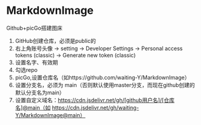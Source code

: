 # MarkdownImage
Github+picGo搭建图床
1. GitHub创建仓库，必须是public的
2. 右上角账号头像 → setting → Developer Settings → Personal access tokens (classic) → Generate new token (classic)
3. 设置名字、有效期
4. 勾选repo
5. picGo,设置仓库名（如https://github.com/waiting-Y/MarkdownImage）
6. 设置分支名，必须为 main（否则默认使用master分支，而现在github创建的默认分支名为main）
7. 设置自定义域名：https://cdn.jsdelivr.net/gh/[github用户名]/[仓库名]@main（如 https://cdn.jsdelivr.net/gh/waiting-Y/MarkdownImage@main）
